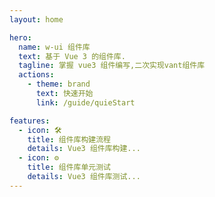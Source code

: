 ```yaml
---
layout: home

hero:
  name: w-ui 组件库
  text: 基于 Vue 3 的组件库.
  tagline: 掌握 vue3 组件编写,二次实现vant组件库
  actions:
    - theme: brand
      text: 快速开始
      link: /guide/quieStart

features:
  - icon: 🛠️
    title: 组件库构建流程
    details: Vue3 组件库构建...
  - icon: ⚙️
    title: 组件库单元测试
    details: Vue3 组件库测试...
---
```

